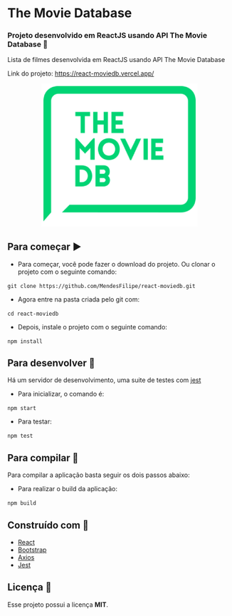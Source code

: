 # The Movie Database

### Projeto desenvolvido em ReactJS usando API The Movie Database :movie_camera:

Lista de filmes desenvolvida em ReactJS usando API The Movie Database

Link do projeto: https://react-moviedb.vercel.app/

<p align="center">
  <img alt="Logo do projeto" width="350" src="./docs/logo.png" />
</p>

## Para começar :arrow_forward:

- Para começar, você pode fazer o download do projeto. Ou clonar o projeto com o seguinte comando:

`git clone https://github.com/MendesFilipe/react-moviedb.git`

- Agora entre na pasta criada pelo git com:

`cd react-moviedb`

- Depois, instale o projeto com o seguinte comando:

`npm install`

## Para desenvolver :minidisc:

Há um servidor de desenvolvimento, uma suite de testes com [jest](https://github.com/facebook/jest) 

- Para inicializar, o comando é:

`npm start`

- Para testar:

`npm test`

## Para compilar :floppy_disk:

Para compilar a aplicação basta seguir os dois passos abaixo:

- Para realizar o build da aplicação:

`npm build`


## Construído com :construction:

- [React](https://reactjs.org/) 
- [Bootstrap](https://www.npmjs.com/package/bootstrap)
- [Axios](https://www.npmjs.com/package/axios)
- [Jest](https://jestjs.io/) 

## Licença :page_with_curl:

Esse projeto possui a licença **MIT**.

